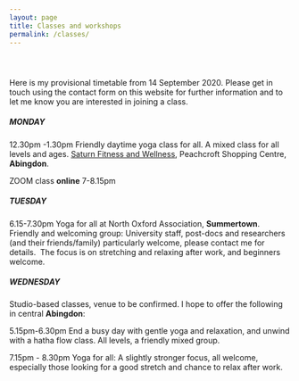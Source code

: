 ```yaml
---
layout: page
title: Classes and workshops
permalink: /classes/
---
```


#### &nbsp;

Here is my provisional timetable from 14 September 2020. Please get in touch using the contact form on this website for further information and to let me know you are interested in joining a class.

##### **MONDAY**

12\.30pm -1.30pm Friendly daytime yoga class for all. A mixed class for all levels and ages. [Saturn Fitness and Wellness](http://www.saturnfitness.co.uk/), Peachcroft Shopping Centre, **Abingdon**.

ZOOM class **online** 7-8.15pm

##### **TUESDAY**

6\.15-7.30pm Yoga for all at North Oxford Association, **Summertown**. Friendly and welcoming group: University staff, post-docs and researchers (and their friends/family) particularly welcome, please contact me for details.&nbsp; The focus is on stretching and relaxing after work, and beginners welcome.&nbsp;

##### **WEDNESDAY**

Studio-based classes, venue to be confirmed. I hope to offer the following in central **Abingdon**\:

5\.15pm-6.30pm End a busy day with gentle yoga and relaxation, and unwind with a hatha flow class. All levels, a friendly mixed group.&nbsp;

7\.15pm - 8.30pm Yoga for all: A slightly stronger focus, all welcome, especially those looking for a good stretch and chance to relax after work.

<br>&nbsp;